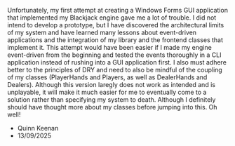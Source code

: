 Unfortunately, my first attempt at creating a Windows Forms GUI application that implemented my Blackjack engine gave me a lot of trouble. I did not intend to develop a prototype, but I have discovered the architectural limits of my system and have learned many lessons about event-driven applications and the integration of my library and the frontend classes that implement it. This attempt would have been easier if I made my engine event-driven from the beginning and tested the events thoroughly in a CLI application instead of rushing into a GUI application first. I also must adhere better to the principles of DRY and need to also be mindful of the coupling of my classes (PlayerHands and Players, as well as DealerHands and Dealers). Although this version laregly does not work as intended and is unplayable, it will make it much easier for me to eventually come to a solution rather than specifying my system to death. Although I definitely should have thought more about my classes before jumping into this. Oh well!

- Quinn Keenan
- 13/09/2025
